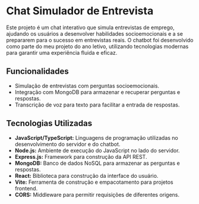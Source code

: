 # Chat Simulador de Entrevista

Este projeto é um chat interativo que simula entrevistas de emprego, ajudando os usuários a desenvolver habilidades socioemocionais e a se prepararem para o sucesso em entrevistas reais. O chatbot foi desenvolvido como parte do meu projeto do ano letivo, utilizando tecnologias modernas para garantir uma experiência fluida e eficaz.

## Funcionalidades

- Simulação de entrevistas com perguntas socioemocionais.
- Integração com MongoDB para armazenar e recuperar perguntas e respostas.
- Transcrição de voz para texto para facilitar a entrada de respostas.

## Tecnologias Utilizadas

- **JavaScript/TypeScript:** Linguagens de programação utilizadas no desenvolvimento do servidor e do chatbot.
- **Node.js:** Ambiente de execução do JavaScript no lado do servidor.
- **Express.js:** Framework para construção da API REST.
- **MongoDB:** Banco de dados NoSQL para armazenar as perguntas e respostas.
- **React:** Biblioteca para construção da interface do usuário.
- **Vite:** Ferramenta de construção e empacotamento para projetos frontend.
- **CORS:** Middleware para permitir requisições de diferentes origens.




